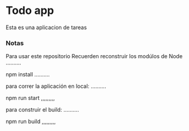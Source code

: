 
# Todo app

Esta es una aplicacion de tareas

### Notas
Para usar este repositorio
Recuerden reconstruir los modúlos de Node
..........

npm install
..........

para correr la aplicación en local:
..........

npm run start
,,,,,,,,,

para construir el build:
..........

npm run build
,,,,,,,,,
